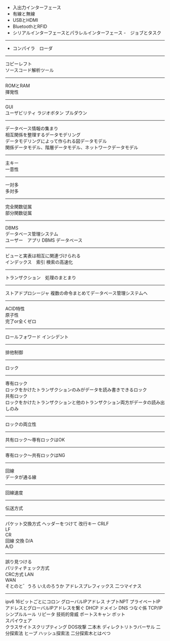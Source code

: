 - 入出力インターフェース
- 有線と無線
- USBとHDMI
- BluetoothとRFID
- シリアルインターフェースとパラレルインターフェース
-　ジョブとタスク
***
- コンパイラ　ローダ
***
コピーレフト  
ソースコード解析ツール  
***
ROMとRAM  
揮発性
***
GUI  
ユーザビリティ
ラジオボタン
プルダウン
***
データベース情報の集まり  
相互関係を整理するデータモデリング  
データモデリングによって作られる図データモデル  
関係データモデル、階層データモデル、ネットワークデータモデル  
***
主キー  
一意性  
***
一対多  
多対多  
***
完全関数従属  
部分関数従属  
***
DBMS  
データベース管理システム  
ユーザー　アプリ DBMS データベース  
***
ビューと実表は相互に関連づけられる  
インデックス　索引 検索の高速化   
***
トランザクション　処理のまとまり
***
ストアドプロシージャ
複数の命令まとめてデータベース管理システムへ
***
ACID特性  
原子性  
完了or全くゼロ  
***
ロールフォワード インシデント
***
排他制御
***
ロック
***
専有ロック  
ロックをかけたトランザクションのみがデータを読み書きできるロック  
共有ロック  
ロックをかけたトランザクションと他のトランザクション両方がデータの読み出しのみ  
***
ロックの両立性  
***
共有ロック〜専有ロックはOK  
***
専有ロック〜共有ロックはNG  
***
回線  
データが通る線  
***
回線速度
***
伝送方式  
***
パケット交換方式
ヘッダーをつけて
改行キー
CRLF  
LF  
CR  
回線
交換
D/A  
A/D
***
誤り見つける  
パリティチェック方式  
CRC方式
LAN  
WAN  
そとのと゛うろ
いえのろうか
アドレスプレフィックス
二つマイナス
***
ipv6 16ビットごとにコロン
グローバルIPアドレス
ナプトNPT
プライベートIPアドレスとグローバルIPアドレスを繋ぐ
DHCP
ドメイン
DNS
つなぐ係
TCP/IP  
シンプルルール
リピータ
技術的脅威
ポートスキャン
ボット  
スパイウェア  
クラスサイトスクリプティング
DOS攻撃
二本木
ディレクトリトラバーサル
二分探索法
ヒープ
ハッシュ探索法
二分探索木とはべつ
